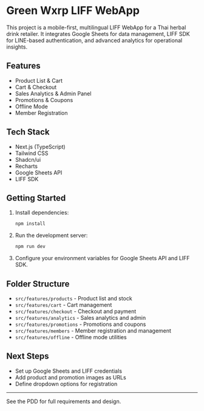 # Green Wxrp LIFF WebApp

This project is a mobile-first, multilingual LIFF WebApp for a Thai herbal drink retailer. It integrates Google Sheets for data management, LIFF SDK for LINE-based authentication, and advanced analytics for operational insights.

## Features
- Product List & Cart
- Cart & Checkout
- Sales Analytics & Admin Panel
- Promotions & Coupons
- Offline Mode
- Member Registration

## Tech Stack
- Next.js (TypeScript)
- Tailwind CSS
- Shadcn/ui
- Recharts
- Google Sheets API
- LIFF SDK

## Getting Started
1. Install dependencies:
   ```bash
   npm install
   ```
2. Run the development server:
   ```bash
   npm run dev
   ```
3. Configure your environment variables for Google Sheets API and LIFF SDK.

## Folder Structure
- `src/features/products` - Product list and stock
- `src/features/cart` - Cart management
- `src/features/checkout` - Checkout and payment
- `src/features/analytics` - Sales analytics and admin
- `src/features/promotions` - Promotions and coupons
- `src/features/members` - Member registration and management
- `src/features/offline` - Offline mode utilities

## Next Steps
- Set up Google Sheets and LIFF credentials
- Add product and promotion images as URLs
- Define dropdown options for registration

---
See the PDD for full requirements and design.
